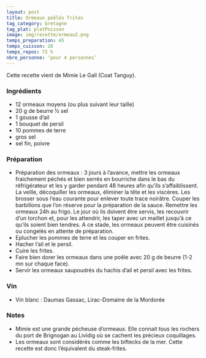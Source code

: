 ```yaml
---
layout: post
title: Ormeaux poêlés frites
tag_category: bretagne
tag_plat: platPoisson
image: img/recette/ormeau2.png
temps_preparation: 45
temps_cuisson: 20
temps_repos: 72 h
nbre_personne: ‘pour 4 personnes’
---
```

Cette recette vient de Mimie Le Gall (Coat Tanguy).

### Ingrédients
* 12 ormeaux moyens (ou plus suivant leur taille)
* 20 g de beurre ½ sel
* 1 gousse d’ail
* 1 bouquet de persil
* 10 pommes de terre
* gros sel
* sel fin, poivre

### Préparation
* Préparation des ormeaux : 3 jours à l’avance, mettre les ormeaux fraichement péchés et bien serrés en bourriche dans le bas du réfrigérateur et les y garder pendant 48 heures  afin qu’ils s’affaiblissent. La veille, décoquiller les ormeaux, éliminer la tête et les viscères. Les brosser sous l’eau courante pour enlever toute trace noirâtre. Couper les barbillons que l’on réserve pour la préparation de la sauce. Remettre les ormeaux 24h au frigo. Le jour où ils doivent être servis, les recouvrir d’un torchon et, pour les attendrir, les taper avec un maillet jusqu’à ce qu’ils soient bien tendres. A ce stade, les ormeaux peuvent être cuisinés ou congelés en attente de préparation.
* Eplucher les pommes de terre et les couper en frites.
* Hacher l’ail et le persil.
* Cuire les frites.
* Faire bien dorer les ormeaux dans une poêle avec 20 g de beurre (1-2 mn sur chaque face).
* Servir les ormeaux saupoudrés du hachis d’ail et persil avec les frites.  

### Vin
* Vin blanc : Daumas Gassac, Lirac-Domaine de la Mordorée

### Notes
* Mimie est une grande pécheuse d’ormeaux. Elle connait tous les rochers du port de Brignogan au Lividig où se cachent les précieux coquillages.
* Les ormeaux sont considérés comme les biftecks de la mer. Cette recette est donc l’équivalent du steak-frites.
